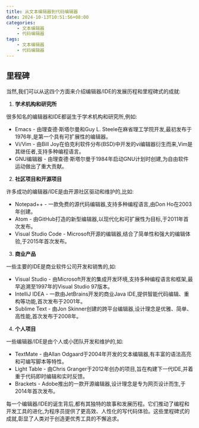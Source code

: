 ```yaml
---
title: 从文本编辑器到代码编辑器
date: 2024-10-13T10:51:56+08:00
categories:
    - 文本编辑器
    - 代码编辑器
tags:
    - 文本编辑器
    - 代码编辑器
---
```


## 里程碑

当然,我们可以从这四个方面来介绍编辑器/IDE的发展历程和里程碑式的成就:

1. **学术机构和研究所**

很多知名的编辑器和IDE都诞生于学术机构和研究所,例如:

- Emacs - 由理查德·斯塔尔曼和Guy L. Steele在麻省理工学院开发,最初发布于1976年,是第一个具有可扩展性的编辑器。
- Vi/Vim - 由Bill Joy在伯克利软件分布(BSD)中开发的vi编辑器衍生而来,Vim是其继任者,支持多种编程语言。
- GNU编辑器 - 由理查德·斯塔尔曼于1984年启动GNU计划时创建,为自由软件运动做出了重大贡献。

2. **社区项目和开源项目**

许多成功的编辑器/IDE是由开源社区驱动和维护的,比如:

- Notepad++ - 一款免费的源代码编辑器,支持多种编程语言,由Don Ho在2003年创建。
- Atom - 由GitHub打造的新型编辑器,以现代化和可扩展性为目标,于2011年首次发布。
- Visual Studio Code - Microsoft开源的编辑器,结合了简单性和强大的编辑体验,于2015年首次发布。

3. **商业产品**

一些主要的IDE是商业软件公司开发和销售的,如:

- Visual Studio - 由Microsoft开发的集成开发环境,支持多种编程语言和框架,最早追溯至1997年的Visual Studio 97版本。
- IntelliJ IDEA - 一款由JetBrains开发的商业Java IDE,提供智能代码编辑、重构等功能,首次发布于2001年。
- Sublime Text - 由Jon Skinner创建的跨平台编辑器,设计理念是优雅、简单、高性能,首次发布于2008年。

4. **个人项目**

一些编辑器/IDE是由个人或小团队开发和维护的,如:

- TextMate - 由Allan Odgaard于2004年开发的文本编辑器,有丰富的语法高亮和可编写脚本等特性。  
- Light Table - 由Chris Granger于2012年创办的项目,旨在构建下一代IDE,并着重于代码即时编辑和实时反馈。
- Brackets - Adobe推出的一款开源编辑器,设计理念是专为网页设计而生,于2014年首次发布。

每一个编辑器/IDE的诞生背后,都有其独特的故事和发展历程。它们推动了编程和开发工具的进化,为程序员提供了更高效、人性化的写代码体验。这些里程碑式的成就,彰显了人类对于创造更优秀工具的不懈追求。

